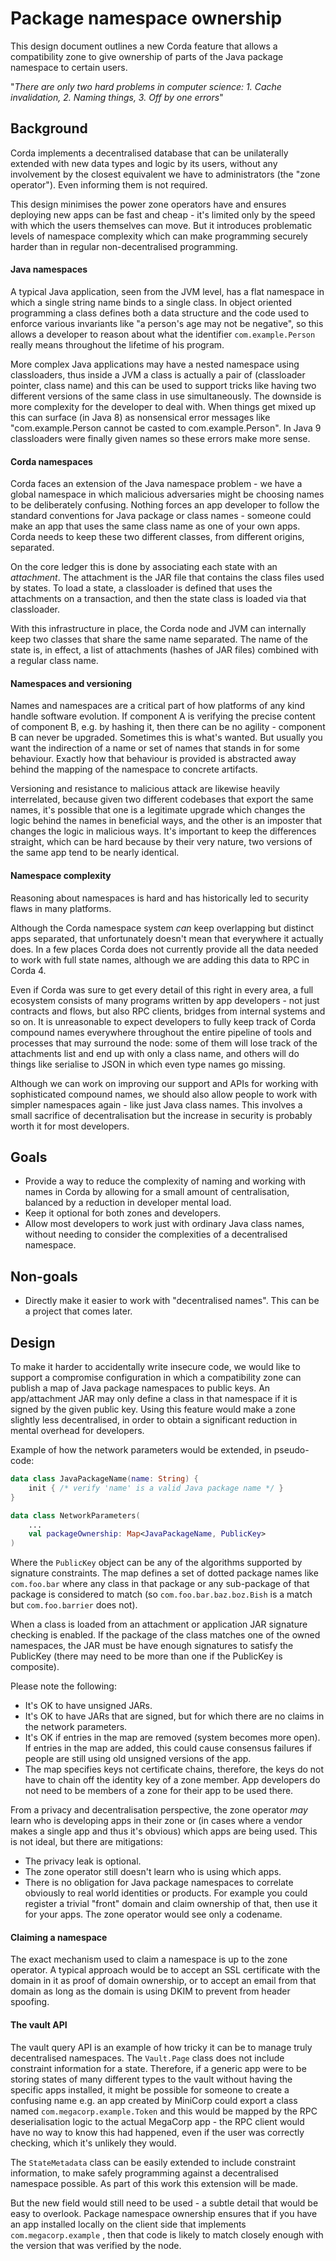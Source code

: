 # Package namespace ownership

This design document outlines a new Corda feature that allows a compatibility zone to give ownership of parts of the Java package namespace to certain users.

"*There are only two hard problems in computer science: 1. Cache invalidation, 2. Naming things, 3. Off by one errors*"



## Background

Corda implements a decentralised database that can be unilaterally extended with new data types and logic by its users, without any involvement by the closest equivalent we have to administrators (the "zone operator"). Even informing them is not required.

This design minimises the power zone operators have and ensures deploying new apps can be fast and cheap - it's limited only by the speed with which the users themselves can move. But it introduces problematic levels of namespace complexity which can make programming securely harder than in regular non-decentralised programming. 

#### Java namespaces

A typical Java application, seen from the JVM level, has a flat namespace in which a single string name binds to a single class. In object oriented programming a class defines both a data structure and the code used to enforce various invariants like "a person's age may not be negative", so this allows a developer to reason about what the identifier `com.example.Person` really means throughout the lifetime of his program. 

More complex Java applications may have a nested namespace using classloaders, thus inside a JVM a class is actually a pair of (classloader pointer, class name) and this can be used to support tricks like having two different versions of the same class in use simultaneously. The downside is more complexity for the developer to deal with. When things get mixed up this can surface (in Java 8) as nonsensical error messages like "com.example.Person cannot be casted to com.example.Person". In Java 9 classloaders were finally given names so these errors make more sense.



#### Corda namespaces

Corda faces an extension of the Java namespace problem - we have a global namespace in which malicious adversaries might be choosing names to be deliberately confusing. Nothing forces an app developer to follow the standard conventions for Java package or class names - someone could make an app that uses the same class name as one of your own apps. Corda needs to keep these two different classes, from different origins, separated.

On the core ledger this is done by associating each state with an _attachment_. The attachment is the JAR file that contains the class files used by states. To load a state, a classloader is defined that uses the attachments on a transaction, and then the state class is loaded via that classloader.

With this infrastructure in place, the Corda node and JVM can internally keep two classes that share the same name separated. The name of the state is, in effect, a list of attachments (hashes of JAR files) combined with a regular class name.



#### Namespaces and versioning

Names and namespaces are a critical part of how platforms of any kind handle software evolution. If component A is verifying the precise content of component B, e.g. by hashing it, then there can be no agility - component B can never be upgraded. Sometimes this is what's wanted. But usually you want the indirection of a name or set of names that stands in for some behaviour. Exactly how that behaviour is provided is abstracted away behind the mapping of the namespace to concrete artifacts.

Versioning and resistance to malicious attack are likewise heavily interrelated, because given two different codebases that export the same names, it's possible that one is a legitimate upgrade which changes the logic behind the names in beneficial ways, and the other is an imposter that changes the logic in malicious ways. It's important to keep the differences straight, which can be hard because by their very nature, two versions of the same app tend to be nearly identical.



#### Namespace complexity

Reasoning about namespaces is hard and has historically led to security flaws in many platforms.

Although the Corda namespace system _can_ keep overlapping but distinct apps separated, that unfortunately doesn't mean that everywhere it actually does. In a few places Corda does not currently provide all the data needed to work with full state names, although we are adding this data to RPC in Corda 4. 

Even if Corda was sure to get every detail of this right in every area, a full ecosystem consists of many programs written by app developers - not just contracts and flows, but also RPC clients, bridges from internal systems and so on. It is unreasonable to expect developers to fully keep track of Corda compound names everywhere throughout the entire pipeline of tools and processes that may surround the node: some of them will lose track of the attachments list and end up with only a class name, and others will do things like serialise to JSON in which even type names go missing.

Although we can work on improving our support and APIs for working with sophisticated compound names, we should also allow people to work with simpler namespaces again - like just Java class names. This involves a small sacrifice of decentralisation but the increase in security is probably worth it for most developers.

## Goals

* Provide a way to reduce the complexity of naming and working with names in Corda by allowing for a small amount of centralisation, balanced by a reduction in developer mental load.
* Keep it optional for both zones and developers.
* Allow most developers to work just with ordinary Java class names, without needing to consider the complexities of a decentralised namespace.

## Non-goals

* Directly make it easier to work with "decentralised names". This can be a project that comes later.

## Design

To make it harder to accidentally write insecure code, we would like to support a compromise configuration in which a compatibility zone can publish a map of Java package namespaces to public keys. An app/attachment JAR may only define a class in that namespace if it is signed by the given public key. Using this feature would make a zone  slightly less decentralised, in order to obtain a significant reduction in mental overhead for developers.

Example of how the network parameters would be extended, in pseudo-code:

```kotlin
data class JavaPackageName(name: String) {
	init { /* verify 'name' is a valid Java package name */ }    
}

data class NetworkParameters(
    ...
    val packageOwnership: Map<JavaPackageName, PublicKey>
)
```

Where the `PublicKey` object can be any of the algorithms supported by signature constraints. The map defines a set of dotted package names like `com.foo.bar` where any class in that package or any sub-package of that package is considered to match (so `com.foo.bar.baz.boz.Bish` is a match but `com.foo.barrier` does not).

When a class is loaded from an attachment or application JAR signature checking is enabled. If the package of the class matches one of the owned namespaces, the JAR must be have enough signatures to satisfy the PublicKey (there may need to be more than one if the PublicKey is composite).

Please note the following:

* It's OK to have unsigned JARs.
* It's OK to have JARs that are signed, but for which there are no claims in the network parameters.
* It's OK if entries in the map are removed (system becomes more open). If entries in the map are added, this could cause consensus failures if people are still using old unsigned versions of the app.
* The map specifies keys not certificate chains, therefore, the keys do not have to chain off the identity key of a zone member. App developers do not need to be members of a zone for their app to be used there.

From a privacy and decentralisation perspective, the zone operator *may* learn who is developing apps in their zone or (in cases where a vendor makes a single app and thus it's obvious) which apps are being used. This is not ideal, but there are mitigations:

* The privacy leak is optional.
* The zone operator still doesn't learn who is using which apps.
* There is no obligation for Java package namespaces to correlate obviously to real world identities or products. For example you could register a trivial "front" domain and claim ownership of that, then use it for your apps. The zone operator would see only a codename.

#### Claiming a namespace

The exact mechanism used to claim a namespace is up to the zone operator. A typical approach would be to accept an SSL certificate with the domain in it as proof of domain ownership, or to accept an email from that domain as long as the domain is using DKIM to prevent from header spoofing.

#### The vault API

The vault query API is an example of how tricky it can be to manage truly decentralised namespaces. The `Vault.Page` class does not include constraint information for a state. Therefore, if a generic app were to be storing states of many different types to the vault without having the specific apps installed, it might be possible for someone to create a confusing name e.g. an app created by MiniCorp could export a class named `com.megacorp.example.Token` and this would be mapped by the RPC deserialisation logic to the actual MegaCorp app - the RPC client would have no way to know this had happened, even if the user was correctly checking, which it's unlikely they would.

The `StateMetadata` class can be easily extended to include constraint information, to make safely programming against a decentralised namespace possible. As part of this work this extension will be made.

But the new field would still need to be used - a subtle detail that would be easy to overlook. Package namespace ownership ensures that if you have an app installed locally on the client side that implements `com.megacorp.example` , then that code is likely to match closely enough with the version that was verified by the node.





